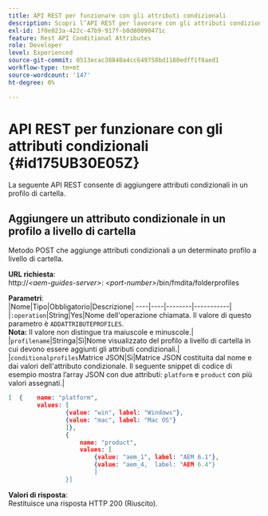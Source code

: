 ```yaml
---
title: API REST per funzionare con gli attributi condizionali
description: Scopri l’API REST per lavorare con gli attributi condizionali
exl-id: 1f0e023a-422c-47b9-917f-b0d80090471c
feature: Rest API Conditional Attributes
role: Developer
level: Experienced
source-git-commit: 0513ecac38840a4cc649758bd1180edff1f8aed1
workflow-type: tm+mt
source-wordcount: '147'
ht-degree: 0%

---
```


# API REST per funzionare con gli attributi condizionali {#id175UB30E05Z}

La seguente API REST consente di aggiungere attributi condizionali in un profilo di cartella.

## Aggiungere un attributo condizionale in un profilo a livello di cartella

Metodo POST che aggiunge attributi condizionali a un determinato profilo a livello di cartella.

**URL richiesta**:\
http://*&lt;aem-guides-server>*: *&lt;port-number>*/bin/fmdita/folderprofiles

**Parametri**:\
|Nome|Tipo|Obbligatorio|Descrizione| ----|----|--------|-----------| |`:operation`|String|Yes|Nome dell&#39;operazione chiamata. Il valore di questo parametro è ``ADDATTRIBUTEPROFILES``. <br> **Nota:** Il valore non distingue tra maiuscole e minuscole.| |`profilename`|Stringa|Sì|Nome visualizzato del profilo a livello di cartella in cui devono essere aggiunti gli attributi condizionali.| |`conditionalprofiles`Matrice JSON|Sì|Matrice JSON costituita dal nome e dai valori dell&#39;attributo condizionale. Il seguente snippet di codice di esempio mostra l’array JSON con due attributi: `platform` e `product` con più valori assegnati.|

```JSON
[  {    name: "platform",    
        values: [       
                {value: "win", label: "Windows"},       
                {value: "mac", label: "Mac OS"}    
                ]},
                {    
                    name: "product",    
                    values: [      
                        {value: "aem_1", label: "AEM 6.1"},     
                        {value: "aem_4,  label: "AEM 6.4"}  
                        ]  
                }]
```

**Valori di risposta**:\
Restituisce una risposta HTTP 200 \(Riuscito\).

